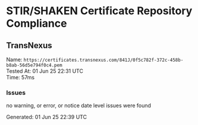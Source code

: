 # STIR/SHAKEN Certificate Repository Compliance

## TransNexus

Name: `https://certificates.transnexus.com/841J/0f5c782f-372c-458b-b8ab-56d5e794f0c4.pem`\
Tested At: 01 Jun 25 22:31 UTC\
Time: 57ms

### Issues

no warning, or error, or notice date level issues were found

Generated: 01 Jun 25 22:39 UTC